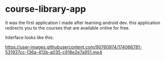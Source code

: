 # course-library-app
It was the first application I made after learning android dev. this application redirects you to the courses that are available online for free. 

Interface looks like this:

https://user-images.githubusercontent.com/90760974/174066781-531937cc-136a-412b-a035-c918e2e7a951.mp4

